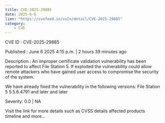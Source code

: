 ```yaml
---
title: CVE-2025-29885
date: 2025-6-6
lien: "https://cvefeed.io/vuln/detail/CVE-2025-29885"
category:
    - CVE
---
```


CVE ID : CVE-2025-29885

Published :  June 6
2025
4:15 p.m. | 2 hours
39 minutes ago

Description : An improper certificate validation vulnerability has been reported to affect File Station 5. If exploited
the vulnerability could allow remote attackers who have gained user access to compromise the security of the system.

We have already fixed the vulnerability in the following versions:
File Station 5 5.5.6.4791 and later
  and later

Severity: 0.0 | NA

Visit the link for more details
such as CVSS details
affected products
timeline
and more...
